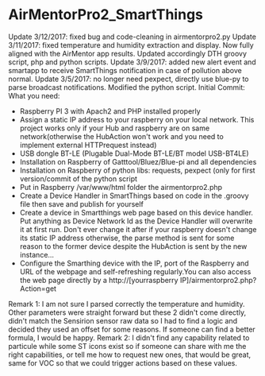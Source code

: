 # AirMentorPro2_SmartThings
Update 3/12/2017: fixed bug and code-cleaning in airmentorpro2.py
Update 3/11/2017: fixed temperature and humidity extraction and display. Now fully aligned with the AirMentor app results. Updated accordingly DTH groovy script, php and python scripts. 
Update 3/9/2017: added new alert event and smartapp to receive SmartThings notification in case of pollution above normal.
Update 3/5/2017: no longer need pexpect, directly use blue-py to parse broadcast notifications. Modified the python script.
Initial Commit:
What you need:
  - Raspberry PI 3 with Apach2 and PHP installed properly
  - Assign a static IP address to your raspberry on your local network. This project works only if your Hub and raspberry are on same network(otherwise the HubAction won't work and you need to implement external HTTPrequest instead)
  - USB dongle BT-LE (Plugable Dual-Mode BT-LE/BT model USB-BT4LE)
  - Installation on Raspberry of Gatttool/Bluez/Blue-pi and all dependencies
  - Installation on Raspberry of python libs: requests, pexpect (only for first version/commit of the python script
  - Put in Raspberry /var/www/html folder the airmentorpro2.php
  - Create a Device Handler in SmartThings based on code in the .groovy file then save and publish for yourself
  - Create a device in Smartthings web page based on this device handler. Put anything as Device Network Id as the Device Handler will overwrite it at first run. Don't ever change it after if your raspberry doesn't change its static IP address otherwise, the parse method is sent for some reason to the former device despite the HubAction is sent by the new instance...
  - Configure the Smarthing device with the IP, port of the Raspberry and URL of the webpage and self-refreshing regularly.You can also access the web page directly by a http://[yourraspberry IP]/airmentorpro2.php?Action=get
  
Remark 1: I am not sure I parsed correctly the temperature and humidity. Other parameters were straight forward but these 2 didn't come directly, didn't match the Sensirion sensor raw data so I had to find a logic and decided they used an offset for some reasons. If someone can find a better formula, I would be happy.
Remark 2: I didn't find any capability related to particule while some ST icons exist so if someone can share with me the right capabilities, or tell me how to request new ones, that would be great, same for VOC so that we could trigger actions based on these values. 

